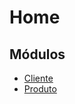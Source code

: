 # Home

## Módulos

* [Cliente](módulos/cliente/cliente.md)
* [Produto](módulos/produto/produto.md)
